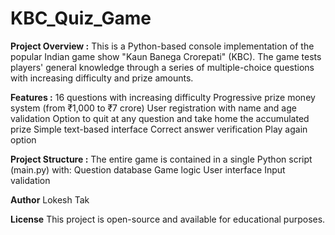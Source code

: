 # KBC_Quiz_Game

**Project Overview :**
This is a Python-based console implementation of the popular Indian game show "Kaun Banega Crorepati" (KBC).
The game tests players' general knowledge through a series of multiple-choice questions with increasing difficulty and prize amounts.

**Features :**
  16 questions with increasing difficulty
  Progressive prize money system (from ₹1,000 to ₹7 crore)
  User registration with name and age validation
  Option to quit at any question and take home the accumulated prize
  Simple text-based interface
  Correct answer verification
  Play again option


**Project Structure :**
  The entire game is contained in a single Python script (main.py) with:
  Question database
  Game logic
  User interface
  Input validation

**Author**
  Lokesh Tak

**License**
  This project is open-source and available for educational purposes.

